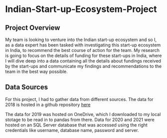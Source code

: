 # Indian-Start-up-Ecosystem-Project

## Project Overview

My team is looking to venture into the Indian start-up ecosystem and so I, as a data expert has been tasked with investigating this start-up ecosystem in India, to recommend the best course of action for the team. My research is going to focus on the details of funding for these start-ups in India, where I will dive deep into a data containing all the details about fundings received by the start-ups and communicate my findings and recommendations to the team in the best way possible.

## Data Sources

For this project, I had to gather data from different sources. The data for 2018 is hosted in a github repository [here](https://github.com/Azubi-Africa/Career_Accelerator_LP1-Data_Analysis/blob/main/startup_funding2018.csv)

The data for 2019 was hosted on OneDrive, which I downloaded to my local stotage to be read in to pandas from there. Data for 2020 and 2021 were hosted on an SQL Server database that was accessed using the right credentials like username, database name, password and server.


